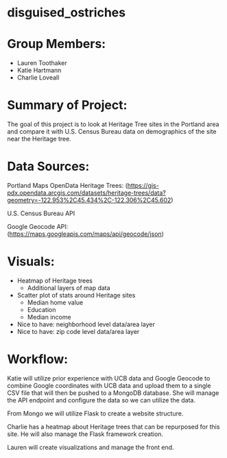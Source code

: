 # disguised_ostriches

Group Members:
=======
- Lauren Toothaker
- Katie Hartmann
- Charlie Loveall

Summary of Project:
==========
The goal of this project is to look at Heritage Tree sites in the Portland area
and compare it with U.S. Census Bureau data on demographics of the site near
the Heritage tree.

Data Sources:
=========

Portland Maps OpenData Heritage Trees:
(https://gis-pdx.opendata.arcgis.com/datasets/heritage-trees/data?geometry=-122.953%2C45.434%2C-122.306%2C45.602)

U.S. Census Bureau API

Google Geocode API:
(https://maps.googleapis.com/maps/api/geocode/json)


Visuals:
=======
- Heatmap of Heritage trees
    - Additional layers of map data
- Scatter plot of stats around Heritage sites
    - Median home value
    - Education
    - Median income
- Nice to have: neighborhood level data/area layer
- Nice to have: zip code level data/area layer

Workflow:
========
Katie will utilize prior experience with UCB data and Google Geocode to combine
Google coordinates with UCB data and upload them to a single CSV file that will
then be pushed to a MongoDB database. She will manage the API endpoint and
configure the data so we can utilize the data.

From Mongo we will utilize Flask to create a website structure.

Charlie has a heatmap about Heritage trees that can be repurposed for this site.
He will also manage the Flask framework creation. 

Lauren will create visualizations and manage the front end.
